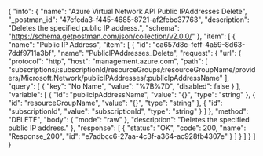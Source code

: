 {
  "info": {
    "name": "Azure Virtual Network API Public IPAddresses Delete",
    "_postman_id": "47cfeda3-f445-4685-8721-af2febc37763",
    "description": "Deletes the specified public IP address.",
    "schema": "https://schema.getpostman.com/json/collection/v2.0.0/"
  },
  "item": [
    {
      "name": "Public IP Address",
      "item": [
        {
          "id": "ca657d8c-feff-4a59-8d63-7ddf9711a3bf",
          "name": "PublicIPAddresses_Delete",
          "request": {
            "url": {
              "protocol": "http",
              "host": "management.azure.com",
              "path": [
                "subscriptions/:subscriptionId/resourceGroups/:resourceGroupName/providers/Microsoft.Network/publicIPAddresses/:publicIpAddressName"
              ],
              "query": [
                {
                  "key": "No Name",
                  "value": "%7B%7D",
                  "disabled": false
                }
              ],
              "variable": [
                {
                  "id": "publicIpAddressName",
                  "value": "{}",
                  "type": "string"
                },
                {
                  "id": "resourceGroupName",
                  "value": "{}",
                  "type": "string"
                },
                {
                  "id": "subscriptionId",
                  "value": "subscriptionId",
                  "type": "string"
                }
              ]
            },
            "method": "DELETE",
            "body": {
              "mode": "raw"
            },
            "description": "Deletes the specified public IP address."
          },
          "response": [
            {
              "status": "OK",
              "code": 200,
              "name": "Response_200",
              "id": "e7adbcc6-27aa-4c3f-a364-ac928fb4307e"
            }
          ]
        }
      ]
    }
  ]
}
